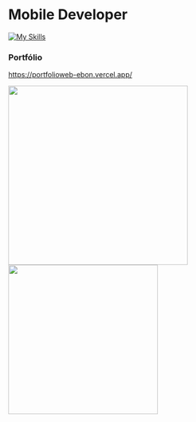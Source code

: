 <h1>Mobile Developer</h1>

[![My Skills](https://skillicons.dev/icons?i=js,react,typescript,flutter,dart)](https://skillicons.dev)




<h3>Portfólio</h3>

https://portfolioweb-ebon.vercel.app/
<br/>




<p>
<img width="360em" src="https://github-readme-stats.vercel.app/api?username=FranGJ7&show_icons=true&theme=dark"/>

<img width="300em" src="https://github-readme-stats.vercel.app/api/top-langs/?username=FranGJ7&layout=compact&theme=dark)]"/>

</p>


            
           

           
          
          
          
